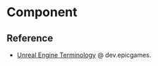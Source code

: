 # Component

## Reference

- [Unreal Engine Terminology](https://dev.epicgames.com/documentation/en-us/unreal-engine/unreal-engine-terminology) @ dev.epicgames.